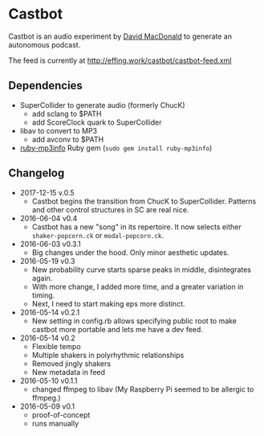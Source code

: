 # Castbot

Castbot is an audio experiment by [David MacDonald](http://davidmacdonaldmusic.com) to generate an autonomous podcast.

The feed is currently at <http://effing.work/castbot/castbot-feed.xml>

## Dependencies

- SuperCollider to generate audio (formerly ChucK)
	- add sclang to $PATH
	- add ScoreClock quark to SuperCollider
- libav to convert to MP3
	- add avconv to $PATH
- [ruby-mp3info](https://github.com/moumar/ruby-mp3info) Ruby gem (`sudo gem install ruby-mp3info`)

## Changelog

- 2017-12-15 v.0.5
	- Castbot begins the transition from ChucK to SuperCollider. Patterns and other control structures in SC are real nice. 
- 2016-06-04 v0.4
    - Castbot has a new "song" in its repertoire. It now selects either `shaker-popcorn.ck` or `modal-popcorn.ck`. 
- 2016-06-03 v0.3.1
    - Big changes under the hood. Only minor aesthetic updates. 
- 2016-05-19 v0.3
    - New probability curve starts sparse peaks in middle, disintegrates again. 
    - With more change, I added more time, and a greater variation in timing. 
    - Next, I need to start making eps more distinct. 
- 2016-05-14 v0.2.1
    - New setting in config.rb allows specifying public root to make castbot more portable and lets me have a dev feed. 
- 2016-05-14 v0.2
    - Flexible tempo
    - Multiple shakers in polyrhythmic relationships
    - Removed jingly shakers
    - New metadata in feed
- 2016-05-10 v0.1.1
    - changed ffmpeg to libav (My Raspberry Pi seemed to be allergic to ffmpeg.)
- 2016-05-09 v0.1
    - proof-of-concept
    - runs manually
